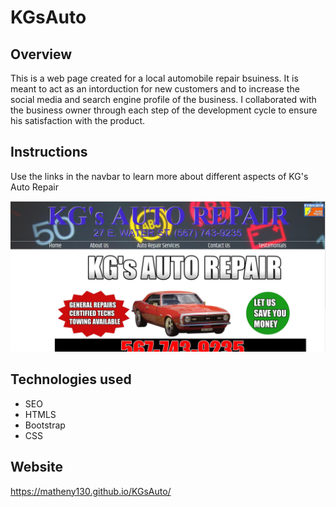 # KGsAuto

## Overview

This is a web page created for a local automobile repair bsuiness. It is meant to act as an intorduction for new customers and to increase the social media and search engine profile of the business. I collaborated with the business owner through each step of the development cycle to ensure his satisfaction with the product.


## Instructions

Use the links in the navbar to learn more about different aspects of KG's Auto Repair

![KG's Auto Repair](./assets/images/kgsauto.jpg)


## Technologies used

* SEO
* HTMLS
* Bootstrap
* CSS

## Website

https://matheny130.github.io/KGsAuto/
